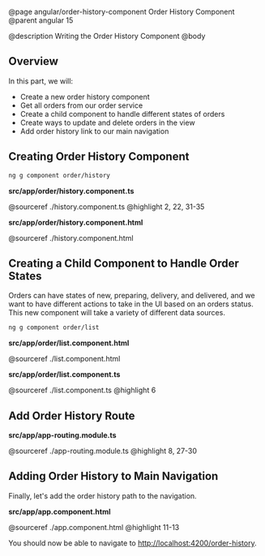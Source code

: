 @page angular/order-history-component Order History Component
@parent angular 15

@description Writing the Order History Component
@body

## Overview

In this part, we will:

- Create a new order history component
- Get all orders from our order service
- Create a child component to handle different states of orders
- Create ways to update and delete orders in the view
- Add order history link to our main navigation

## Creating Order History Component

```bash
ng g component order/history
```

__src/app/order/history.component.ts__

@sourceref ./history.component.ts
@highlight 2, 22, 31-35

__src/app/order/history.component.html__

@sourceref ./history.component.html

## Creating a Child Component to Handle Order States

Orders can have states of new, preparing, delivery, and delivered, and we want to have different actions to take in the UI based on an orders status. This new component will take a variety of different data sources.

```bash
ng g component order/list
```

__src/app/order/list.component.html__

@sourceref ./list.component.html

__src/app/order/list.component.ts__

@sourceref ./list.component.ts
@highlight 6

## Add Order History Route

__src/app/app-routing.module.ts__

@sourceref ./app-routing.module.ts
@highlight 8, 27-30

## Adding Order History to Main Navigation

Finally, let's add the order history path to the navigation. 

__src/app/app.component.html__

@sourceref ./app.component.html
@highlight 11-13

You should now be able to navigate to <a href="http://localhost:4200/order-history" target="_blank">http://localhost:4200/order-history</a>. 
